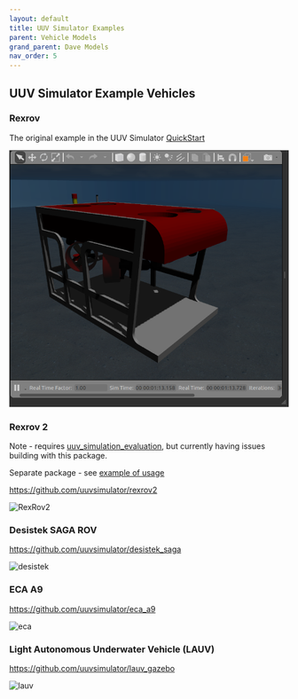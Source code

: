 ```yaml
---
layout: default
title: UUV Simulator Examples
parent: Vehicle Models
grand_parent: Dave Models
nav_order: 5
---
```


##  UUV Simulator Example Vehicles

### Rexrov

The original example in the UUV Simulator [QuickStart](https://uuvsimulator.github.io/quick_start/)

![RexRov](../images/rexrov_ex.png)


### Rexrov 2

Note - requires [uuv_simulation_evaluation](https://github.com/uuvsimulator/uuv_simulation_evaluation), but currently having issues building with this package.

Separate package - see [example of usage](https://github.com/uuvsimulator/rexrov2)

https://github.com/uuvsimulator/rexrov2

![RexRov2](https://user-images.githubusercontent.com/7955120/162681739-0ae0b2ea-32b8-4ed4-9135-fe0d7aefbd62.png)

### Desistek SAGA ROV

https://github.com/uuvsimulator/desistek_saga

![desistek](https://user-images.githubusercontent.com/7955120/162681817-40dc372c-1f48-47c0-b6ee-d1d09559c68a.png)

### ECA A9

https://github.com/uuvsimulator/eca_a9

![eca](https://user-images.githubusercontent.com/7955120/162681845-25ea8870-60b0-4e63-b150-e0a9447b3ac1.pn)


### Light Autonomous Underwater Vehicle (LAUV)

https://github.com/uuvsimulator/lauv_gazebo

![lauv](https://user-images.githubusercontent.com/7955120/162681863-94fafccf-d2a8-4410-b0b2-c4c2dd4345e2.png)




